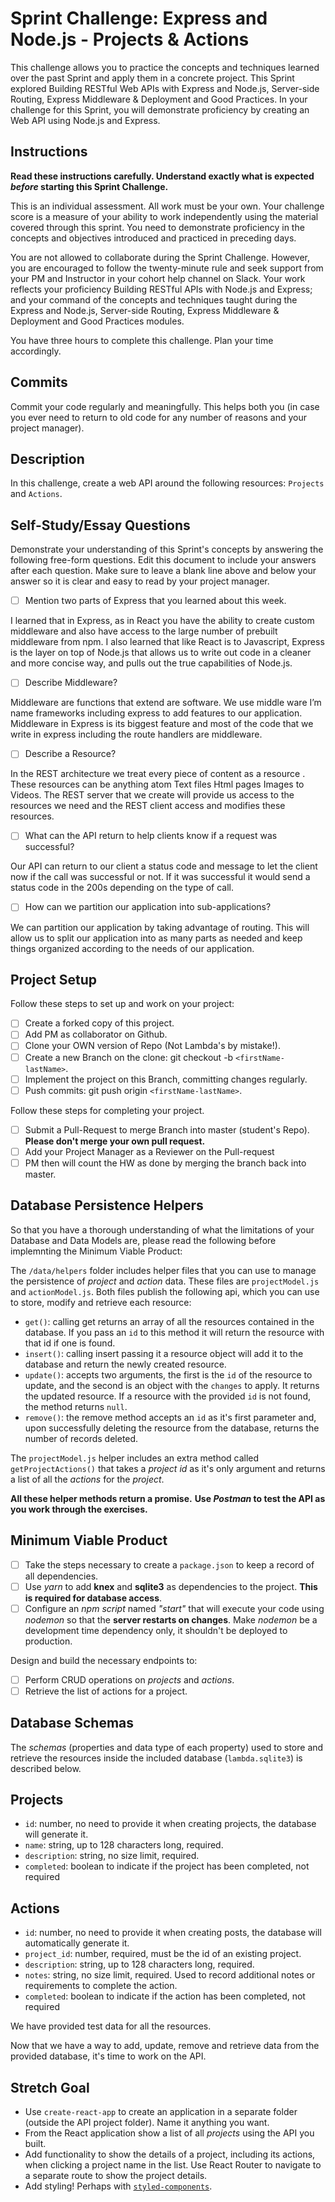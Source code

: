 # Sprint Challenge: Express and Node.js - Projects & Actions

This challenge allows you to practice the concepts and techniques learned over the past Sprint and apply them in a concrete project. This Sprint explored Building RESTful Web APIs with Express and Node.js, Server-side Routing, Express Middleware & Deployment and Good Practices. In your challenge for this Sprint, you will demonstrate proficiency by creating an Web API using Node.js and Express.

## Instructions

**Read these instructions carefully. Understand exactly what is expected _before_ starting this Sprint Challenge.**

This is an individual assessment. All work must be your own. Your challenge score is a measure of your ability to work independently using the material covered through this sprint. You need to demonstrate proficiency in the concepts and objectives introduced and practiced in preceding days.

You are not allowed to collaborate during the Sprint Challenge. However, you are encouraged to follow the twenty-minute rule and seek support from your PM and Instructor in your cohort help channel on Slack. Your work reflects your proficiency Building RESTful APIs with Node.js and Express; and your command of the concepts and techniques taught during the Express and Node.js, Server-side Routing, Express Middleware & Deployment and Good Practices modules.

You have three hours to complete this challenge. Plan your time accordingly.

## Commits

Commit your code regularly and meaningfully. This helps both you (in case you ever need to return to old code for any number of reasons and your project manager).

## Description

In this challenge, create a web API around the following resources: `Projects` and `Actions`.

## Self-Study/Essay Questions

Demonstrate your understanding of this Sprint's concepts by answering the following free-form questions. Edit this document to include your answers after each question. Make sure to leave a blank line above and below your answer so it is clear and easy to read by your project manager.

- [ ] Mention two parts of Express that you learned about this week.

I learned that in Express, as in React you have the ability to create custom middleware and also have access to the large number of prebuilt middleware from npm. I also learned that like React is to Javascript, Express is the layer on top of Node.js that allows us to write out code in a cleaner and more concise way, and pulls out the true capabilities of Node.js. 

- [ ] Describe Middleware?

Middleware are functions that extend are software. We use middle ware I’m name frameworks including express to add features to our application. Middleware in Express is its biggest feature and most of the code that we write in express including the route handlers are middleware.

- [ ] Describe a Resource?

 In the REST architecture we treat every piece of content as a resource . These resources can be anything atom Text files Html pages Images to Videos. The REST server that we create will provide us access to the resources we need and the REST client access and modifies these resources.

- [ ] What can the API return to help clients know if a request was successful?

Our API can return to our client a status code and message to let the client now if the call was successful or not. If it was successful it would send a status code in the 200s depending on the type of call.

- [ ] How can we partition our application into sub-applications?

We can partition our application by taking advantage of routing. This will allow us to split our application into as many parts as needed and keep things organized according to the needs of our application.

## Project Setup

Follow these steps to set up and work on your project:

- [ ] Create a forked copy of this project.
- [ ] Add PM as collaborator on Github.
- [ ] Clone your OWN version of Repo (Not Lambda's by mistake!).
- [ ] Create a new Branch on the clone: git checkout -b `<firstName-lastName>`.
- [ ] Implement the project on this Branch, committing changes regularly.
- [ ] Push commits: git push origin `<firstName-lastName>`.
 
Follow these steps for completing your project.

- [ ] Submit a Pull-Request to merge <firstName-lastName> Branch into master (student's  Repo). **Please don't merge your own pull request.**
- [ ] Add your Project Manager as a Reviewer on the Pull-request
- [ ] PM then will count the HW as done by  merging the branch back into master.

## Database Persistence Helpers

So that you have a thorough understanding of what the limitations of your Database and Data Models are, please read the following before implemnting the Minimum Viable Product:

The `/data/helpers` folder includes helper files that you can use to manage the persistence of _project_ and _action_ data. These files are `projectModel.js` and `actionModel.js`. Both files publish the following api, which you can use to store, modify and retrieve each resource:

- `get()`: calling get returns an array of all the resources contained in the database. If you pass an `id` to this method it will return the resource with that id if one is found.
- `insert()`: calling insert passing it a resource object will add it to the database and return the newly created resource.
- `update()`: accepts two arguments, the first is the `id` of the resource to update, and the second is an object with the `changes` to apply. It returns the updated resource. If a resource with the provided `id` is not found, the method returns `null`.
- `remove()`: the remove method accepts an `id` as it's first parameter and, upon successfully deleting the resource from the database, returns the number of records deleted.

The `projectModel.js` helper includes an extra method called `getProjectActions()` that takes a _project id_ as it's only argument and returns a list of all the _actions_ for the _project_.

**All these helper methods return a promise.**
**Use _Postman_ to test the API as you work through the exercises.**

## Minimum Viable Product

- [ ] Take the steps necessary to create a `package.json` to keep a record of all dependencies.
- [ ] Use _yarn_ to add **knex** and **sqlite3** as dependencies to the project. **This is required for database access**.
- [ ] Configure an _npm script_ named _"start"_ that will execute your code using _nodemon_ so that the **server restarts on changes**. Make _nodemon_ be a development time dependency only, it shouldn't be deployed to production.

Design and build the necessary endpoints to:

- [ ] Perform CRUD operations on _projects_ and _actions_.
- [ ] Retrieve the list of actions for a project.

## Database Schemas

The _schemas_ (properties and data type of each property) used to store and retrieve the resources inside the included database (`lambda.sqlite3`) is described below.

## Projects

- `id`: number, no need to provide it when creating projects, the database will generate it.
- `name`: string, up to 128 characters long, required.
- `description`: string, no size limit, required.
- `completed`: boolean to indicate if the project has been completed, not required

## Actions

- `id`: number, no need to provide it when creating posts, the database will automatically generate it.
- `project_id`: number, required, must be the id of an existing project.
- `description`: string, up to 128 characters long, required.
- `notes`: string, no size limit, required. Used to record additional notes or requirements to complete the action.
- `completed`: boolean to indicate if the action has been completed, not required

We have provided test data for all the resources.

Now that we have a way to add, update, remove and retrieve data from the provided database, it's time to work on the API.

## Stretch Goal

- Use `create-react-app` to create an application in a separate folder (outside the API project folder). Name it anything you want.
- From the React application show a list of all _projects_ using the API you built.
- Add functionality to show the details of a project, including its actions, when clicking a project name in the list. Use React Router to navigate to a separate route to show the project details.
- Add styling! Perhaps with [`styled-components`](https://www.styled-components.com/).
